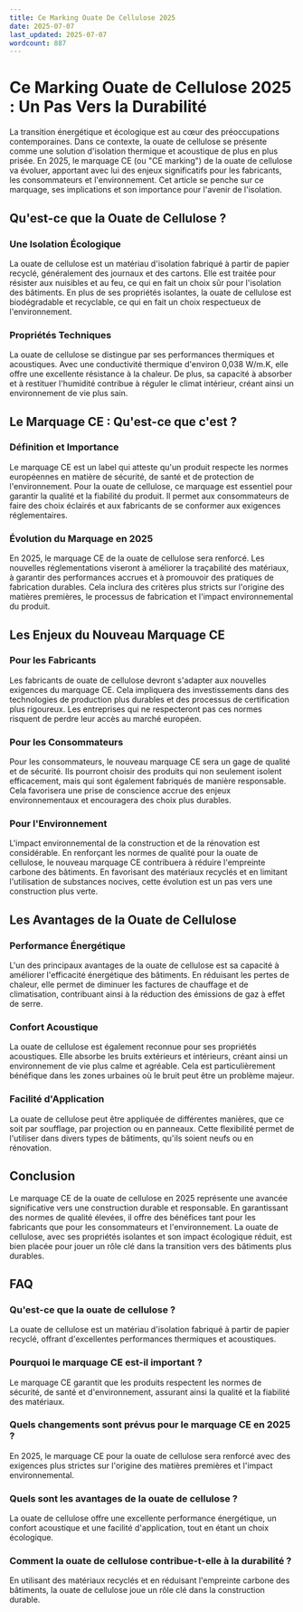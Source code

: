 ```yaml
---
title: Ce Marking Ouate De Cellulose 2025
date: 2025-07-07
last_updated: 2025-07-07
wordcount: 887
---
```


# Ce Marking Ouate de Cellulose 2025 : Un Pas Vers la Durabilité

La transition énergétique et écologique est au cœur des préoccupations contemporaines. Dans ce contexte, la ouate de cellulose se présente comme une solution d'isolation thermique et acoustique de plus en plus prisée. En 2025, le marquage CE (ou "CE marking") de la ouate de cellulose va évoluer, apportant avec lui des enjeux significatifs pour les fabricants, les consommateurs et l'environnement. Cet article se penche sur ce marquage, ses implications et son importance pour l'avenir de l'isolation.

## Qu'est-ce que la Ouate de Cellulose ?

### Une Isolation Écologique

La ouate de cellulose est un matériau d'isolation fabriqué à partir de papier recyclé, généralement des journaux et des cartons. Elle est traitée pour résister aux nuisibles et au feu, ce qui en fait un choix sûr pour l'isolation des bâtiments. En plus de ses propriétés isolantes, la ouate de cellulose est biodégradable et recyclable, ce qui en fait un choix respectueux de l'environnement.

### Propriétés Techniques

La ouate de cellulose se distingue par ses performances thermiques et acoustiques. Avec une conductivité thermique d'environ 0,038 W/m.K, elle offre une excellente résistance à la chaleur. De plus, sa capacité à absorber et à restituer l'humidité contribue à réguler le climat intérieur, créant ainsi un environnement de vie plus sain.

## Le Marquage CE : Qu'est-ce que c'est ?

### Définition et Importance

Le marquage CE est un label qui atteste qu'un produit respecte les normes européennes en matière de sécurité, de santé et de protection de l'environnement. Pour la ouate de cellulose, ce marquage est essentiel pour garantir la qualité et la fiabilité du produit. Il permet aux consommateurs de faire des choix éclairés et aux fabricants de se conformer aux exigences réglementaires.

### Évolution du Marquage en 2025

En 2025, le marquage CE de la ouate de cellulose sera renforcé. Les nouvelles réglementations viseront à améliorer la traçabilité des matériaux, à garantir des performances accrues et à promouvoir des pratiques de fabrication durables. Cela inclura des critères plus stricts sur l'origine des matières premières, le processus de fabrication et l'impact environnemental du produit.

## Les Enjeux du Nouveau Marquage CE

### Pour les Fabricants

Les fabricants de ouate de cellulose devront s'adapter aux nouvelles exigences du marquage CE. Cela impliquera des investissements dans des technologies de production plus durables et des processus de certification plus rigoureux. Les entreprises qui ne respecteront pas ces normes risquent de perdre leur accès au marché européen.

### Pour les Consommateurs

Pour les consommateurs, le nouveau marquage CE sera un gage de qualité et de sécurité. Ils pourront choisir des produits qui non seulement isolent efficacement, mais qui sont également fabriqués de manière responsable. Cela favorisera une prise de conscience accrue des enjeux environnementaux et encouragera des choix plus durables.

### Pour l'Environnement

L'impact environnemental de la construction et de la rénovation est considérable. En renforçant les normes de qualité pour la ouate de cellulose, le nouveau marquage CE contribuera à réduire l'empreinte carbone des bâtiments. En favorisant des matériaux recyclés et en limitant l'utilisation de substances nocives, cette évolution est un pas vers une construction plus verte.

## Les Avantages de la Ouate de Cellulose

### Performance Énergétique

L'un des principaux avantages de la ouate de cellulose est sa capacité à améliorer l'efficacité énergétique des bâtiments. En réduisant les pertes de chaleur, elle permet de diminuer les factures de chauffage et de climatisation, contribuant ainsi à la réduction des émissions de gaz à effet de serre.

### Confort Acoustique

La ouate de cellulose est également reconnue pour ses propriétés acoustiques. Elle absorbe les bruits extérieurs et intérieurs, créant ainsi un environnement de vie plus calme et agréable. Cela est particulièrement bénéfique dans les zones urbaines où le bruit peut être un problème majeur.

### Facilité d'Application

La ouate de cellulose peut être appliquée de différentes manières, que ce soit par soufflage, par projection ou en panneaux. Cette flexibilité permet de l'utiliser dans divers types de bâtiments, qu'ils soient neufs ou en rénovation.

## Conclusion

Le marquage CE de la ouate de cellulose en 2025 représente une avancée significative vers une construction durable et responsable. En garantissant des normes de qualité élevées, il offre des bénéfices tant pour les fabricants que pour les consommateurs et l'environnement. La ouate de cellulose, avec ses propriétés isolantes et son impact écologique réduit, est bien placée pour jouer un rôle clé dans la transition vers des bâtiments plus durables.

## FAQ

### Qu'est-ce que la ouate de cellulose ?

La ouate de cellulose est un matériau d'isolation fabriqué à partir de papier recyclé, offrant d'excellentes performances thermiques et acoustiques.

### Pourquoi le marquage CE est-il important ?

Le marquage CE garantit que les produits respectent les normes de sécurité, de santé et d'environnement, assurant ainsi la qualité et la fiabilité des matériaux.

### Quels changements sont prévus pour le marquage CE en 2025 ?

En 2025, le marquage CE pour la ouate de cellulose sera renforcé avec des exigences plus strictes sur l'origine des matières premières et l'impact environnemental.

### Quels sont les avantages de la ouate de cellulose ?

La ouate de cellulose offre une excellente performance énergétique, un confort acoustique et une facilité d'application, tout en étant un choix écologique.

### Comment la ouate de cellulose contribue-t-elle à la durabilité ?

En utilisant des matériaux recyclés et en réduisant l'empreinte carbone des bâtiments, la ouate de cellulose joue un rôle clé dans la construction durable.